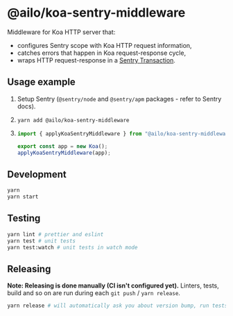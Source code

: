 # @ailo/koa-sentry-middleware

Middleware for Koa HTTP server that:

- configures Sentry scope with Koa HTTP request information,
- catches errors that happen in Koa request-response cycle,
- wraps HTTP request-response in a [Sentry Transaction](https://docs.sentry.io/product/performance/).

## Usage example

1. Setup Sentry (`@sentry/node` and `@sentry/apm` packages - refer to Sentry docs).

2. `yarn add @ailo/koa-sentry-middleware`

3. ```ts
   import { applyKoaSentryMiddleware } from "@ailo/koa-sentry-middleware";

   export const app = new Koa();
   applyKoaSentryMiddleware(app);
   ```

## Development

```sh
yarn
yarn start
```

## Testing

```sh
yarn lint # prettier and eslint
yarn test # unit tests
yarn test:watch # unit tests in watch mode
```

## Releasing

**Note: Releasing is done manually (CI isn't configured yet).** Linters, tests, build and so on are run during each `git push` / `yarn release`.

```sh
yarn release # will automatically ask you about version bump, run tests and build, and push new version to git & npm
```
